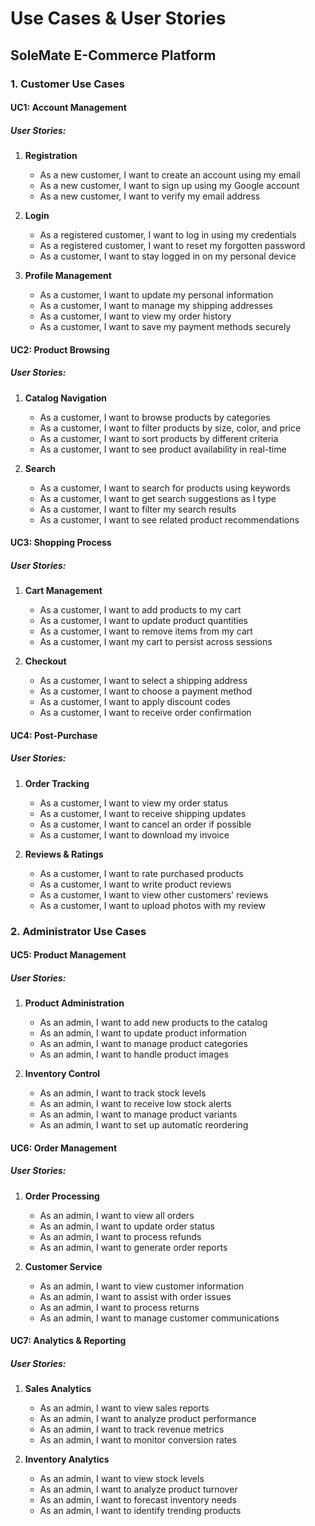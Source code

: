 # Use Cases & User Stories
## SoleMate E-Commerce Platform

### 1. Customer Use Cases

#### UC1: Account Management
##### User Stories:
1. **Registration**
   - As a new customer, I want to create an account using my email
   - As a new customer, I want to sign up using my Google account
   - As a new customer, I want to verify my email address

2. **Login**
   - As a registered customer, I want to log in using my credentials
   - As a registered customer, I want to reset my forgotten password
   - As a customer, I want to stay logged in on my personal device

3. **Profile Management**
   - As a customer, I want to update my personal information
   - As a customer, I want to manage my shipping addresses
   - As a customer, I want to view my order history
   - As a customer, I want to save my payment methods securely

#### UC2: Product Browsing
##### User Stories:
1. **Catalog Navigation**
   - As a customer, I want to browse products by categories
   - As a customer, I want to filter products by size, color, and price
   - As a customer, I want to sort products by different criteria
   - As a customer, I want to see product availability in real-time

2. **Search**
   - As a customer, I want to search for products using keywords
   - As a customer, I want to get search suggestions as I type
   - As a customer, I want to filter my search results
   - As a customer, I want to see related product recommendations

#### UC3: Shopping Process
##### User Stories:
1. **Cart Management**
   - As a customer, I want to add products to my cart
   - As a customer, I want to update product quantities
   - As a customer, I want to remove items from my cart
   - As a customer, I want my cart to persist across sessions

2. **Checkout**
   - As a customer, I want to select a shipping address
   - As a customer, I want to choose a payment method
   - As a customer, I want to apply discount codes
   - As a customer, I want to receive order confirmation

#### UC4: Post-Purchase
##### User Stories:
1. **Order Tracking**
   - As a customer, I want to view my order status
   - As a customer, I want to receive shipping updates
   - As a customer, I want to cancel an order if possible
   - As a customer, I want to download my invoice

2. **Reviews & Ratings**
   - As a customer, I want to rate purchased products
   - As a customer, I want to write product reviews
   - As a customer, I want to view other customers' reviews
   - As a customer, I want to upload photos with my review

### 2. Administrator Use Cases

#### UC5: Product Management
##### User Stories:
1. **Product Administration**
   - As an admin, I want to add new products to the catalog
   - As an admin, I want to update product information
   - As an admin, I want to manage product categories
   - As an admin, I want to handle product images

2. **Inventory Control**
   - As an admin, I want to track stock levels
   - As an admin, I want to receive low stock alerts
   - As an admin, I want to manage product variants
   - As an admin, I want to set up automatic reordering

#### UC6: Order Management
##### User Stories:
1. **Order Processing**
   - As an admin, I want to view all orders
   - As an admin, I want to update order status
   - As an admin, I want to process refunds
   - As an admin, I want to generate order reports

2. **Customer Service**
   - As an admin, I want to view customer information
   - As an admin, I want to assist with order issues
   - As an admin, I want to process returns
   - As an admin, I want to manage customer communications

#### UC7: Analytics & Reporting
##### User Stories:
1. **Sales Analytics**
   - As an admin, I want to view sales reports
   - As an admin, I want to analyze product performance
   - As an admin, I want to track revenue metrics
   - As an admin, I want to monitor conversion rates

2. **Inventory Analytics**
   - As an admin, I want to view stock levels
   - As an admin, I want to analyze product turnover
   - As an admin, I want to forecast inventory needs
   - As an admin, I want to identify trending products
